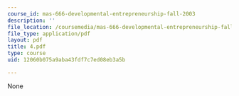 ```yaml
---
course_id: mas-666-developmental-entrepreneurship-fall-2003
description: ''
file_location: /coursemedia/mas-666-developmental-entrepreneurship-fall-2003/12060b075a9aba43fdf7c7ed08eb3a5b_4.pdf
file_type: application/pdf
layout: pdf
title: 4.pdf
type: course
uid: 12060b075a9aba43fdf7c7ed08eb3a5b

---
```

None